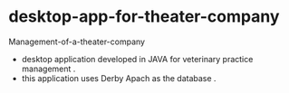 # desktop-app-for-theater-company
Management-of-a-theater-company
- desktop application developed in JAVA for veterinary practice management .
- this application uses Derby Apach as the database .

